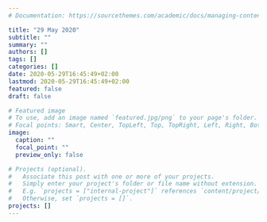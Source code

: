 ```yaml
---
# Documentation: https://sourcethemes.com/academic/docs/managing-content/

title: "29 May 2020"
subtitle: ""
summary: ""
authors: []
tags: []
categories: []
date: 2020-05-29T16:45:49+02:00
lastmod: 2020-05-29T16:45:49+02:00
featured: false
draft: false

# Featured image
# To use, add an image named `featured.jpg/png` to your page's folder.
# Focal points: Smart, Center, TopLeft, Top, TopRight, Left, Right, BottomLeft, Bottom, BottomRight.
image:
  caption: ""
  focal_point: ""
  preview_only: false

# Projects (optional).
#   Associate this post with one or more of your projects.
#   Simply enter your project's folder or file name without extension.
#   E.g. `projects = ["internal-project"]` references `content/project/deep-learning/index.md`.
#   Otherwise, set `projects = []`.
projects: []
---
```

